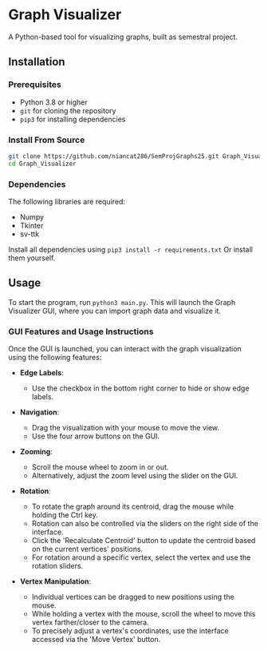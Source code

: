 # Graph Visualizer
A Python-based tool for visualizing graphs, built as semestral project.

## Installation

### Prerequisites
- Python 3.8 or higher
- `git` for cloning the repository
- `pip3` for installing dependencies

### Install From Source
```bash
git clone https://github.com/niancat286/SemProjGraphs25.git Graph_Visualizer
cd Graph_Visualizer
```

### Dependencies


The following libraries are required:
- Numpy
- Tkinter
- sv-ttk

Install all dependencies using ```pip3 install -r requirements.txt```
Or install them yourself. 

## Usage

 To start the program, run ```python3 main.py```. This will launch the Graph Visualizer GUI, where you can import graph data and visualize it.

### GUI Features and Usage Instructions

Once the GUI is launched, you can interact with the graph visualization using the following features:

- **Edge Labels**:

  - Use the checkbox in the bottom right corner to hide or show edge labels.

- **Navigation**:

  - Drag the visualization with your mouse to move the view.
  - Use the four arrow buttons on the GUI.

- **Zooming**:

  - Scroll the mouse wheel to zoom in or out.
  - Alternatively, adjust the zoom level using the slider on the GUI.

- **Rotation**:

  - To rotate the graph around its centroid, drag the mouse while holding the Ctrl key.
  - Rotation can also be controlled via the sliders on the right side of the interface.
  - Click the 'Recalculate Centroid' button to update the centroid based on the current vertices' positions.
  - For rotation around a specific vertex, select the vertex and use the rotation sliders.

- **Vertex Manipulation**:

  - Individual vertices can be dragged to new positions using the mouse.
  - While holding a vertex with the mouse, scroll the wheel to move this vertex farther/closer to the camera.
  - To precisely adjust a vertex's coordinates, use the interface accessed via the 'Move Vertex' button.
